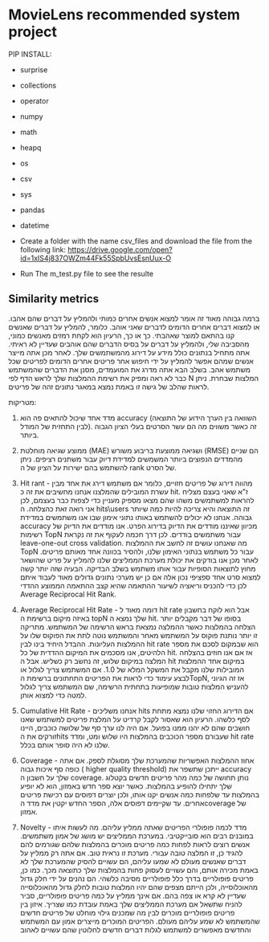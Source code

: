 # MovieLens recommended system project
PIP INSTALL:
* surprise
* collections
* operator
* numpy
* math
* heapq
* os
* csv
* sys
* pandas
* datetime
* Create a folder with the name csv_files and download the file from the following link:
https://drive.google.com/open?id=1xIS4j837OWZm44Fk55SpbUvsEsnUux-O

* Run The m_test.py file to see the resulte

 
## Similarity metrics
ברמה גבוהה מאוד זה אומר למצוא אנשים אחרים כמותי ולהמליץ על דברים שהם אהבו. או למצוא דברים אחרים הדומים לדברים שאני אוהב. כלומר, להמליץ על דברים שאנשים קנו בהתאם למוצר שאהבתי. כך או כך, הרעיון הוא לקחת רמזים מאנשים כמוני, מהסביבה שלי, ולהמליץ על דברים על בסיס הדברים שהם אוהבים שעדיין לא ראיתי.
אתה מתחיל בנתונים כולל מידע על דירוג מהמשתמשים שלך. לאחר מכן אתה מייצר אנשים שמהם אפשר להמליץ על ידי חיפוש אחר פריטים אחרים הדומים לפריטים שכל משתמש אהב. בשלב הבא אתה מדרג את המועמדים, מסנן את הדברים שהמשתמש כבר לא ראה ומפיק את רשימת ההמלצות שלך לראש הדף לפי N המלצות שבחרת. ניתן לראות שהלב של גישה זו באמת נמצא במאגר נתונים זהה של פריטים. 


מטריקות:
1. מדד אחד שיכול להתאים פה הוא 
accuracy (השוואה בין הערך הידוע של התוצאה לבין התחזית של המודל).  זה כאשר משווים מה הם עשר הסרטים בעלי הציון הגבוה ביותר. 

1. ממוצע שגיאה מוחלטת (MAE) ושגיאה ממוצעת בריבוע משורש (RMSE) הם שניים מהמדדים הנפוצים ביותר המשמשים למדידת דיוק עבור משתנים רציפים. ניתן להשתמש בהם ישירות על הציון של ה rank של הסרט.

1. Hit rant - מהווה דירוג של פריטים חזויים, כלומר אם משתמש דירג את אחד מבין עשרת המובילים שהמלצנו אנחנו מחשיבים את זה כ hit. ז"א שאני בעצם מצליח להראות למשתמשים משהו שהם מצאו מספיק מעניין כדי לצפות כבר בעצמם, לכן אני רואה זאת כהצלחה.
ה hits\users זה התוצאה והיא צריכה להיות כמה שיותר גבוהה. אנחנו לא יכולים להשתמש באותו נתוני אימון שבו אנו משתמשים במדידת accuracy מכיוון שאיננו מודדים את הדיוק בדירוג הפרט. אנו מודדים את הדיוק של רשימות TopN עבור משתמשים בודדים. לכן דרך חכמה לעקוף את זה נקראת leave-one-out cross validation. מה שאנחנו עושים זה לחשב את ההמלצות TopN עבור כל משתמש בנתוני האימון שלנו, ולהסיר בכוונה אחד מאותם פריטים. לאחר מכן אנו בודקים את יכולת מערכת הממליצים שלנו להמליץ על פריט שהושאר מחוץ לתוצאות הסופיות עבור אותו משתמש בשלב הבדיקה. הבעיה שזה יותר קשה למצוא סרט אחד ספציפי נכון אלה אם כן יש מערכי נתונים גדולים מאוד לעבוד איתם לכן כדי להכניס וריאציה לשיעור ההתאמה שהיא קצב ההתאמה הממוצע ההדדי Average Reciprocal Hit Rank.
   
1. Average Reciprocal Hit Rate - דומה מאוד ל hit rate אבל הוא לוקח בחשבון באיזה מיקום ברשימת ה topN שלך נמצא ה hit. בסופו של דבר מקבלים יותר הצלחה בהמלצות כאשר ההמלצה נמצאת בראש הרשימה של המשתמש. מתריקה זו יותר נותנת פוקוס על המשתמש מאחר והמשתמש נוטה לתת את הפוקוס שלו על ההמלצות העליונות.
ההבדל היחיד בינו לבין hit rate הוא שבמקום לסכם את מספר הלהיטים, אנו מסכמים את המיקום ההדדית של כל hit. אז אם אנו חוזים בהצלחה המלצה במיקום שלוש, זה נחשב רק כשליש. אבל ה hit במיקום אחד ההמלצות המובילות שלנו מקבל את המשקל המלא של 1.0. אם המשתמש צריך לגלול או לבצע עימוד כדי לראות את הפריטים התחתונים ברשימת הTopN, אז זה הגיוני להעניש המלצות טובות שמופיעות בתחתית הרשימה, שם המשתמש צריך לגלול למטה כדי למצוא אותן.
   
1. Cumulative Hit Rate - אנחנו משליכים hits אם הדירוג החזוי שלנו נמצא מתחת לסף כלשהו.
הרעיון הוא שאסור לקבל קרדיט על המלצת פריטים למשתמש שאנו חושבים שהם לא יהנו ממנו בפועל. אם היה לנו ערך סף של שלושה כוכבים, היינו זורקים את הhits שעבורם מספר הכוכבים בהמלצות היו שלוש ומט, ומדד hit rate שלנו לא היה סופר אותם בכלל.
   
1. Coverage - אחוז ההמלצות האפשריות שהמערכת שלך מסוגלת לספק. אם אתה כופה סף איכות גבוה ( higher quality threshold) ייתכן שתשפר את accuracy שלך על חשבון ה coverage.
נותן תחושה של כמה מהר פריטים חדשים בקטלוג שלך יתחילו להופיע בהמלצות. כאשר יוצא ספר חדש באמזון, הוא לא יופיע בהמלצות עד שלפחות כמה אנשים יקנו אותו, ולכן יוצרים דפוסים עם רכישת פריטים אחרים. עד שקיימים דפוסים אלה, הספר החדש יקטין את מדד הcoverage של אמזון.
   
1. Novelty - מדד לכמה פופולרי הפריטים שאתה ממליץ עליהם. מה לעשות איתו במובנים רבים הוא סובייקטיבי. במערכת הממליצים יש מושג של אמון משתמשים. אנשים רוצים לראות לפחות כמה פריטים מוכרים בהמלצות שלהם שגורמים להם להגיד כן, זו המלצה טובה עבורי. מערכת זו נראית טוב. אם אתה רק ממליץ על דברים שאנשים מעולם לא שמעו עליהם, הם עשויים להסיק שהמערכת שלך לא באמת מכירה אותם, והם עשויים לעסוק פחות בהמלצות שלך כתוצאה מכך. כמו כן, פריטים פופולריים בדרך כלל פופולריים מסיבה כלשהי. הם נהנים על ידי חלק גדול מהאוכלוסייה, ולכן הייתם מצפים שהם יהיו המלצות טובות לחלק גדול מהאוכלוסייה שעדיין לא קרא או צפה בהם. אם אינך ממליץ על כמה פריטים פופולריים, סביר להניח שתשאל אם מערכת הממליצים שלך באמת עובדת כמו שצריך. איזון בין פריטים פופולריים מוכרים לבין מה שמכנים גילוי מוחלט של פריטים חדשים שהמשתמש לא שמע עליהם מעולם. הפריטים המוכרים מייצרים אמון עם המשתמש והחדשים מאפשרים למשתמש לגלות דברים חדשים לחלוטין שהם עשויים לאהוב
